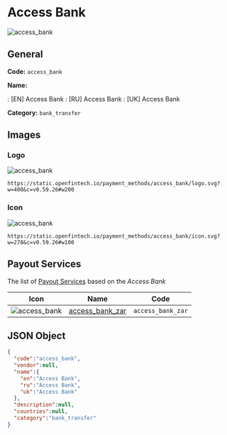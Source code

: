 
# Access Bank 
![access_bank](https://static.openfintech.io/payment_methods/access_bank/logo.svg?w=400&c=v0.59.26#w200)  

## General 
**Code:** `access_bank` 
 
**Name:** 
 
:	[EN] Access Bank 
:	[RU] Access Bank 
:	[UK] Access Bank 
 
**Category:** `bank_transfer` 
 

## Images 

### Logo 
![access_bank](https://static.openfintech.io/payment_methods/access_bank/logo.svg?w=400&c=v0.59.26#w200)  

```
https://static.openfintech.io/payment_methods/access_bank/logo.svg?w=400&c=v0.59.26#w200
```  

### Icon 
![access_bank](https://static.openfintech.io/payment_methods/access_bank/icon.svg?w=278&c=v0.59.26#w100)  

```
https://static.openfintech.io/payment_methods/access_bank/icon.svg?w=278&c=v0.59.26#w100
```  

## Payout Services 
 
The list of [Payout Services](/payout-services/) based on the _Access Bank_ 

|Icon|Name|Code| 
|:---:|:---:|:---:| 
|![access_bank](https://static.openfintech.io/payout_methods/access_bank/icon.svg?w=278&c=v0.59.26#w40) |[access_bank_zar](/payout-services/access_bank_zar/)|`access_bank_zar`| 
 

## JSON Object 

```json
{
  "code":"access_bank",
  "vendor":null,
  "name":{
    "en":"Access Bank",
    "ru":"Access Bank",
    "uk":"Access Bank"
  },
  "description":null,
  "countries":null,
  "category":"bank_transfer"
}
```  

